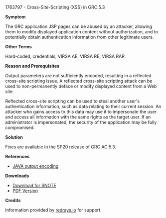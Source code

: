 1763797 - Cross-Site-Scripting (XSS) in GRC 5.3

**Symptom**

The GRC application JSP pages can be abused by an attacker, allowing them to modify displayed application content without authorization, and to potentially obtain authentication information from other legitimate users.

**Other Terms**

Hard-coded, credentials, VIRSA AE, VIRSA RE, VIRSA RAR

**Reason and Prerequisites**

Output parameters are not sufficiently encoded, resulting in a reflected cross-site scripting issue. A reflected cross-site scripting attack can be used to non-permanently deface or modify displayed content from a Web site. 

Reflected cross-site scripting can be used to steal another user's authentication information, such as data relating to their current session. An attacker who gains access to this data may use it to impersonate the user and access all information with the same rights as the target user. If an administrator is impersonated, the security of the application may be fully compromised.

**Solution**

Fixes are available in the SP20 release of GRC AC 5.3.

**References**

- [JAVA output encoding](https://me.sap.com/notes/1590008)

**Downloads**

- [Download for SNOTE](https://notesdownloads.sap.com/note/0040000017502602017)
- [PDF Version](https://userapps.support.sap.com/sap/support/sfm/notes/print/0001763797?language=en-US&token=CFE061FA7D8C8BABAC1B11C8817961F5)

**Credits**

Information provided by [redrays.io](https://redrays.io) for support.